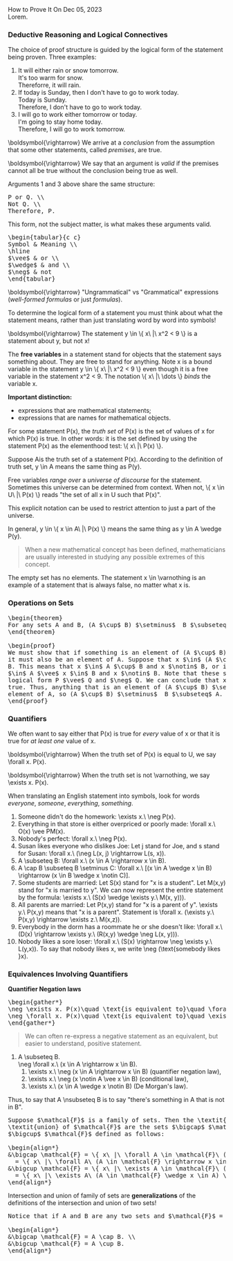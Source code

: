 <post-metadata>
  <post-title>How to Prove It</post-title>
  <post-date>On Dec 05, 2023</post-date>
  <post-tags></post-tags>
</post-metadata>

<div id="post-excerpt">
Lorem.
</div>

<div id=generated-toc></div>

### Deductive Reasoning and Logical Connectives

The choice of proof structure is guided by the logical form of the statement
being proven. Three examples:

1. It will either rain or snow tomorrow. </br>
   It's too warm for snow. </br>
   Thereforre, it will rain.
2. If today is Sunday, then I don't have to go to work today. </br>
   Today is Sunday. </br>
   Therefore, I don't have to go to work today.
3. I will go to work either tomorrow or today. </br>
   I'm going to stay home today. </br>
   Therefore, I will go to work tomorrow.

<imath>\\boldsymbol{\\rightarrow}</imath> We arrive at a _conclusion_ from the
assumption that some other statements, called _premises_, are true.

<imath>\\boldsymbol{\\rightarrow}</imath> We say that an argument is _valid_ if
the premises cannot all be true without the conclusion being true as well.

Arguments 1 and 3 above share the same structure:

<pre class="display-math">
P or Q. \\
Not Q. \\
Therefore, P.
</pre>

This form, not the subject matter, is what makes these arguments valid.

<pre class="display-math">
\begin{tabular}{c c}
Symbol & Meaning \\
\hline
$\vee$ & or \\
$\wedge$ & and \\
$\neg$ & not
\end{tabular}
</pre>

<imath>\\boldsymbol{\\rightarrow}</imath> "Ungrammatical" vs "Grammatical"
expressions (_well-formed formulas_ or just _formulas_).

To determine the logical form of a statement you must think about what the
statement means, rather than just translating word by word into symbols!

<imath>\\boldsymbol{\\rightarrow}</imath> The statement
<imath>y \\in \\{ x\ |\ x^2 < 9 \\}</imath> is a statement about
<imath>y</imath>, but not <imath>x</imath>!

The **free variables** in a statement stand for objects that the statement says
something about. They are free to stand for anything. Note <imath>x</imath> is a
bound variable in the statement
<imath>y \\in \\{ x\ |\ x^2 < 9 \\}</imath> even though it is a free variable in
the statement <imath>x^2 < 9</imath>. The notation
<imath>\\{ x\ |\ \\dots \\}</imath> *binds* the variable <imath>x</imath>.

**Important distinction:**

* expressions that are mathematical statements;
* expressions that are names for mathematical objects.

For some statement <imath>P(x)</imath>, the *truth set* of <imath>P(x)</imath>
is the set of values of <imath>x</imath> for which <imath>P(x)</imath> is
true. In other words: it is the set defined by using the statement
<imath>P(x)</imath> as the elementhood test: <imath>\\{ x\ |\ P(x) \\}</imath>.

Suppose <imath>A</imath>is the truth set of a statement
<imath>P(x)</imath>. According to the definition of truth set, <imath>y \\in
A</imath> means the same thing as <imath>P(y)</imath>.

Free variables *range over* a *universe of discourse* for the
statement. Sometimes this universe can be determined from context. When not,
<imath>\\{ x \\in U\ |\ P(x) \\}</imath> reads "the set of all <imath>x</imath>
in <imath>U</imath> such that <imath>P(x)</imath>".

This explicit notation can be used to restrict attention to just a part of the
universe.

In general, <imath>y \\in \\{ x \\in A\ |\ P(x) \\}</imath> means the same thing
as <imath>y \\in A \\wedge P(y)</imath>.

> When a new mathematical concept has been defined, mathematicians are usually
> interested in studying any possible extremes of this concept.

The empty set has no elements. The statement <imath>x \\in \\varnothing</imath>
is an example of a statement that is always false, no matter what
<imath>x</imath> is.

### Operations on Sets

<pre class="display-math">
\begin{theorem}
For any sets A and B, (A $\cup$ B) $\setminus$  B $\subseteq$ A.
\end{theorem}

\begin{proof}
We must show that if something is an element of (A $\cup$ B) $\setminus$ B, then
it must also be an element of A. Suppose that x $\in$ (A $\cup$ B) $\setminus$
B. This means that x $\in$ A $\cup$ B and x $\notin$ B, or in other words x
$\in$ A $\vee$ x $\in$ B and x $\notin$ B. Note that these statements have the
logical form P $\vee$ Q and $\neg$ Q. We can conclude that x $\in$ A must be
true. Thus, anything that is an element of (A $\cup$ B) $\setminus$ B must be an
element of A, so (A $\cup$ B) $\setminus$  B $\subseteq$ A.
\end{proof}
</pre>

### Quantifiers

We often want to say either that <imath>P(x)</imath> is true for _every_ value
of <imath>x</imath> or that it is true for _at least one_ value of <imath>x</imath>.

<imath>\\boldsymbol{\\rightarrow}</imath> When the truth set of
<imath>P(x)</imath> is equal to <imath>U</imath>, we say
<imath>\\forall x. P(x)</imath>.

<imath>\\boldsymbol{\\rightarrow}</imath> When the truth set is not
<imath>\\varnothing</imath>, we say <imath>\\exists x. P(x)</imath>.

When translating an English statement into symbols, look for words _everyone_,
_someone_, _everything_, _something_.

1. Someone didn't do the homework: <imath>\\exists x.\ \\neg P(x).</imath>
2. Everything in that store is either overpriced or poorly made:
   <imath>\\forall x.\ O(x) \\vee PM(x)</imath>.
3. Nobody's perfect: <imath>\\forall x.\ \\neg P(x)</imath>.
4. Susan likes everyone who dislikes Joe: Let <imath>j</imath> stand for Joe,
   and <imath>s</imath> stand for Susan:
   <imath>\\forall x.\ (\\neg L(x, j) \\rightarrow L(s, x))</imath>.
5. <imath>A \\subseteq B</imath>:
   <imath>\\forall x.\ (x \\in A \\rightarrow x \\in B)</imath>.
6. <imath>A \\cap B \\subseteq B \\setminus C</imath>:
   <imath>\\forall x.\ [(x \\in A \\wedge x \\in B) \\rightarrow (x \\in B \\wedge
   x \\notin C)]</imath>.
7. Some students are married: Let <imath>S(x)</imath> stand for
   "<imath>x</imath> is a student". Let <imath>M(x,y)</imath> stand for "x is
   married to y". We can now represent the entire statement by the formula:
   <imath>\\exists x.\ (S(x) \\wedge \\exists y.\ M(x, y)))</imath>.
8. All parents are married: Let <imath>P(x,y)</imath> stand for
   "<imath>x</imath> is a parent of <imath>y</imath>".
   <imath>\\exists y.\ P(x,y)</imath> means that "<imath>x</imath> is a
   parent". Statement is <imath>\\forall x. (\\exists y.\ P(x,y) \\rightarrow
   \\exists z.\ M(x,z))</imath>.
9. Everybody in the dorm has a roommate he or she doesn't like:
   <imath>\\forall x.\ (D(x) \\rightarrow \\exists y.\ (R(x,y) \\wedge \\neg
   L(x, y)))</imath>.
10. Nobody likes a sore loser: <imath>\\forall x.\ (S(x) \\rightarrow \\neg
    \\exists y.\ L(y,x))</imath>. To say that nobody likes <imath>x</imath>, we
    write <imath>\\neg (\\text{somebody likes }x)</imath>.

### Equivalences Involving Quantifiers

**Quantifier Negation laws**

<pre class="display-math">
\begin{gather*}
\neg \exists x. P(x)\quad \text{is equivalent to}\quad \forall x. \neg P(x). \\
\neg \forall x. P(x)\quad \text{is equivalent to}\quad \exists x. \neg P(x).
\end{gather*}
</pre>

> We can often re-express a negative statement as an equivalent, but easier to
> understand, positive statement.

1. <imath>A \\subseteq B.</imath> \
   <imath>\\neg \\forall x.\ (x \\in A \\rightarrow x \\in B).</imath>
   1. <imath>\\exists x.\ \\neg (x \\in A \\rightarrow x \\in B)</imath>
      (quantifier negation law),
   2. <imath>\\exists x.\ \\neg (x \\notin A \\vee x \\in B)</imath>
      (conditional law),
   3. <imath>\\exists x.\ (x \\in A \\wedge x \\notin B)</imath> (De Morgan's
      law).

Thus, to say that <imath>A \\nsubseteq B</imath> is to say "there's something in
<imath>A</imath> that is not in <imath>B</imath>".

<pre class="display-math">
Suppose $\mathcal{F}$ is a family of sets. Then the \textit{intersection} and
\textit{union} of $\mathcal{F}$ are the sets $\bigcap$ $\mathcal{F}$ and
$\bigcup$ $\mathcal{F}$ defined as follows:

\begin{align*}
&\bigcap \mathcal{F} = \{ x\ |\ \forall A \in \mathcal{F}\ (x \in A) \}
  = \{ x\ |\ \forall A\ (A \in \mathcal{F} \rightarrow x \in A) \}. \\
&\bigcup \mathcal{F} = \{ x\ |\ \exists A \in \mathcal{F}\ (x \in A) \}
  = \{ x\ |\ \exists A\ (A \in \mathcal{F} \wedge x \in A) \}.
\end{align*}
</pre>

Intersection and union of family of sets are **generalizations** of the
definitions of the intersection and union of two sets!

<pre class="display-math">
Notice that if A and B are any two sets and $\mathcal{F}$ = \{A,\ B\}, then

\begin{align*}
&\bigcap \mathcal{F} = A \cap B. \\
&\bigcup \mathcal{F} = A \cup B.
\end{align*}
</pre>
